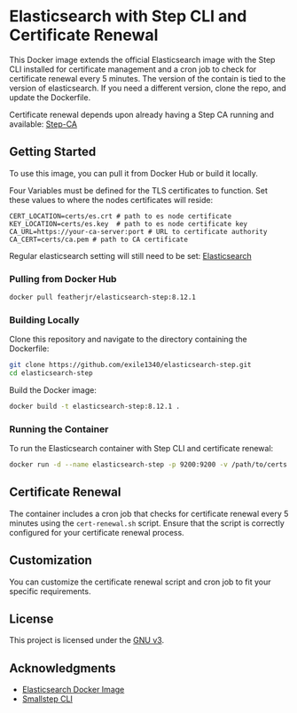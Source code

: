 # Elasticsearch with Step CLI and Certificate Renewal

This Docker image extends the official Elasticsearch image with the Step CLI installed for certificate management and a cron job to check for certificate renewal every 5 minutes. The version of the contain is tied to the version of elasticsearch. If you need a different version, clone the repo, and update the Dockerfile.

Certificate renewal depends upon already having a Step CA running and available: [Step-CA](https://smallstep.com/docs/step-ca/)

## Getting Started

To use this image, you can pull it from Docker Hub or build it locally.



Four Variables must be defined for the TLS certificates to function. Set these values to where the nodes certificates will reside:
```
CERT_LOCATION=certs/es.crt # path to es node certificate
KEY_LOCATION=certs/es.key  # path to es node certificate key
CA_URL=https://your-ca-server:port # URL to certificate authority
CA_CERT=certs/ca.pem # path to CA certificate
```

Regular elasticsearch setting will still need to be set: [Elasticsearch](https://hub.docker.com/_/elasticsearch)

### Pulling from Docker Hub

```bash
docker pull featherjr/elasticsearch-step:8.12.1
```

### Building Locally

Clone this repository and navigate to the directory containing the Dockerfile:

```bash
git clone https://github.com/exile1340/elasticsearch-step.git
cd elasticsearch-step
```

Build the Docker image:

```bash
docker build -t elasticsearch-step:8.12.1 .
```

### Running the Container

To run the Elasticsearch container with Step CLI and certificate renewal:

```bash
docker run -d --name elasticsearch-step -p 9200:9200 -v /path/to/certs:/usr/share/elasticsearch/certs featherjr/elasticsearch-step:8.12.1
```

## Certificate Renewal

The container includes a cron job that checks for certificate renewal every 5 minutes using the `cert-renewal.sh` script. Ensure that the script is correctly configured for your certificate renewal process.

## Customization

You can customize the certificate renewal script and cron job to fit your specific requirements.

## License

This project is licensed under the [GNU v3](LICENSE).

## Acknowledgments

- [Elasticsearch Docker Image](https://www.elastic.co/guide/en/elasticsearch/reference/current/docker.html)
- [Smallstep CLI](https://smallstep.com/docs/step-cli)